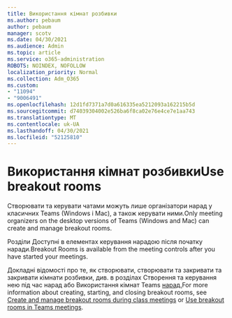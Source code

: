 ```yaml
---
title: Використання кімнат розбивки
ms.author: pebaum
author: pebaum
manager: scotv
ms.date: 04/30/2021
ms.audience: Admin
ms.topic: article
ms.service: o365-administration
ROBOTS: NOINDEX, NOFOLLOW
localization_priority: Normal
ms.collection: Adm_O365
ms.custom:
- "11094"
- "9006491"
ms.openlocfilehash: 12d1fd7371a7d0a616335ea5212093a162215b5d
ms.sourcegitcommit: d74039304002e526ba6f8ca02e76e4ce7e1aa743
ms.translationtype: MT
ms.contentlocale: uk-UA
ms.lasthandoff: 04/30/2021
ms.locfileid: "52125810"
---
```

# <a name="use-breakout-rooms"></a><span data-ttu-id="e9c68-102">Використання кімнат розбивки</span><span class="sxs-lookup"><span data-stu-id="e9c68-102">Use breakout rooms</span></span>

<span data-ttu-id="e9c68-103">Створювати та керувати чатами можуть лише організатори нарад у класичних Teams (Windows і Mac), а також керувати ними.</span><span class="sxs-lookup"><span data-stu-id="e9c68-103">Only meeting organizers on the desktop versions of Teams (Windows and Mac) can create and manage breakout rooms.</span></span> 

<span data-ttu-id="e9c68-104">Розділи Доступні в елементах керування нарадою після початку наради.</span><span class="sxs-lookup"><span data-stu-id="e9c68-104">Breakout Rooms is available from the meeting controls after you have started your meetings.</span></span>

<span data-ttu-id="e9c68-105">Докладні відомості про те, як створювати, створювати та []() закривати та закривати кімнати розбивки, див. в розділах Створення та керування нею під час нарад або Використання кімнат Teams [нарад.](https://support.microsoft.com/office/use-breakout-rooms-in-teams-meetings-7de1f48a-da07-466c-a5ab-4ebace28e461)</span><span class="sxs-lookup"><span data-stu-id="e9c68-105">For more information about creating, starting, and closing breakout rooms, see [Create and manage breakout rooms during class meetings]() or [Use breakout rooms in Teams meetings](https://support.microsoft.com/office/use-breakout-rooms-in-teams-meetings-7de1f48a-da07-466c-a5ab-4ebace28e461).</span></span>